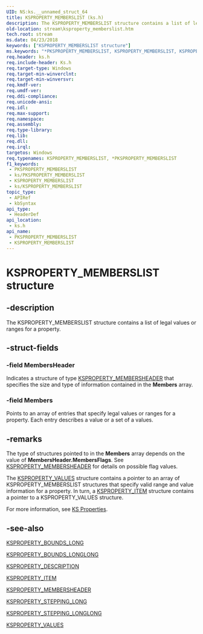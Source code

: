 ```yaml
---
UID: NS:ks.__unnamed_struct_64
title: KSPROPERTY_MEMBERSLIST (ks.h)
description: The KSPROPERTY_MEMBERSLIST structure contains a list of legal values or ranges for a property.
old-location: stream\ksproperty_memberslist.htm
tech.root: stream
ms.date: 04/23/2018
keywords: ["KSPROPERTY_MEMBERSLIST structure"]
ms.keywords: "*PKSPROPERTY_MEMBERSLIST, KSPROPERTY_MEMBERSLIST, KSPROPERTY_MEMBERSLIST structure [Streaming Media Devices], PKSPROPERTY_MEMBERSLIST, PKSPROPERTY_MEMBERSLIST structure pointer [Streaming Media Devices], ks-struct_44a818f7-bffd-4aa5-aa30-b6376c0593ca.xml, ks/KSPROPERTY_MEMBERSLIST, ks/PKSPROPERTY_MEMBERSLIST, stream.ksproperty_memberslist"
req.header: ks.h
req.include-header: Ks.h
req.target-type: Windows
req.target-min-winverclnt: 
req.target-min-winversvr: 
req.kmdf-ver: 
req.umdf-ver: 
req.ddi-compliance: 
req.unicode-ansi: 
req.idl: 
req.max-support: 
req.namespace: 
req.assembly: 
req.type-library: 
req.lib: 
req.dll: 
req.irql: 
targetos: Windows
req.typenames: KSPROPERTY_MEMBERSLIST, *PKSPROPERTY_MEMBERSLIST
f1_keywords:
 - PKSPROPERTY_MEMBERSLIST
 - ks/PKSPROPERTY_MEMBERSLIST
 - KSPROPERTY_MEMBERSLIST
 - ks/KSPROPERTY_MEMBERSLIST
topic_type:
 - APIRef
 - kbSyntax
api_type:
 - HeaderDef
api_location:
 - ks.h
api_name:
 - PKSPROPERTY_MEMBERSLIST
 - KSPROPERTY_MEMBERSLIST
---
```


# KSPROPERTY_MEMBERSLIST structure


## -description

The KSPROPERTY_MEMBERSLIST structure contains a list of legal values or ranges for a property.

## -struct-fields

### -field MembersHeader

Indicates a structure of type <a href="/windows-hardware/drivers/ddi/ks/ns-ks-ksproperty_membersheader">KSPROPERTY_MEMBERSHEADER</a> that specifies the size and type of information contained in the <b>Members</b> array.

### -field Members

Points to an array of entries that specify legal values or ranges for a property. Each entry describes a value or a set of a values.

## -remarks

The type of structures pointed to in the <b>Members</b> array depends on the value of <b>MembersHeader.MembersFlags</b>. See <a href="/windows-hardware/drivers/ddi/ks/ns-ks-ksproperty_membersheader">KSPROPERTY_MEMBERSHEADER</a> for details on possible flag values.  

The <a href="/windows-hardware/drivers/ddi/ks/ns-ks-ksproperty_values">KSPROPERTY_VALUES</a> structure contains a pointer to an array of KSPROPERTY_MEMBERSLIST structures that specify valid range and value information for a property. In turn, a <a href="/windows-hardware/drivers/ddi/ks/ns-ks-ksproperty_item">KSPROPERTY_ITEM</a> structure contains a pointer to a KSPROPERTY_VALUES structure.

For more information, see <a href="/windows-hardware/drivers/stream/ks-properties">KS Properties</a>.

## -see-also

<a href="/windows-hardware/drivers/ddi/ks/ns-ks-ksproperty_bounds_long">KSPROPERTY_BOUNDS_LONG</a>



<a href="/windows-hardware/drivers/ddi/ks/ns-ks-ksproperty_bounds_longlong">KSPROPERTY_BOUNDS_LONGLONG</a>



<a href="/windows-hardware/drivers/ddi/ks/ns-ks-ksproperty_description">KSPROPERTY_DESCRIPTION</a>



<a href="/windows-hardware/drivers/ddi/ks/ns-ks-ksproperty_item">KSPROPERTY_ITEM</a>



<a href="/windows-hardware/drivers/ddi/ks/ns-ks-ksproperty_membersheader">KSPROPERTY_MEMBERSHEADER</a>



<a href="/previous-versions/windows/hardware/drivers/dn936838(v=vs.85)">KSPROPERTY_STEPPING_LONG</a>



<a href="/previous-versions/windows/hardware/drivers/dn936841(v=vs.85)">KSPROPERTY_STEPPING_LONGLONG</a>



<a href="/windows-hardware/drivers/ddi/ks/ns-ks-ksproperty_values">KSPROPERTY_VALUES</a>

